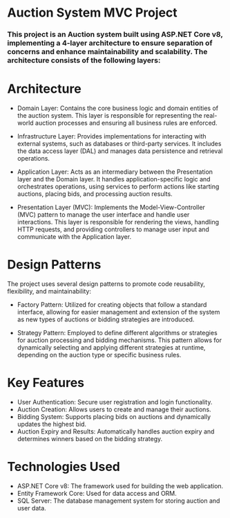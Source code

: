 # Auction System MVC Project
### This project is an Auction system built using ASP.NET Core v8, implementing a 4-layer architecture to ensure separation of concerns and enhance maintainability and scalability. The architecture consists of the following layers:

# Architecture
- Domain Layer: Contains the core business logic and domain entities of the auction system. This layer is responsible for representing the real-world auction processes and ensuring all business rules are enforced.

- Infrastructure Layer: Provides implementations for interacting with external systems, such as databases or third-party services. It includes the data access layer (DAL) and manages data persistence and retrieval operations.

- Application Layer: Acts as an intermediary between the Presentation layer and the Domain layer. It handles application-specific logic and orchestrates operations, using services to perform actions like starting auctions, placing bids, and processing auction results.

- Presentation Layer (MVC): Implements the Model-View-Controller (MVC) pattern to manage the user interface and handle user interactions. This layer is responsible for rendering the views, handling HTTP requests, and providing controllers to manage user input and communicate with the Application layer.

# Design Patterns
The project uses several design patterns to promote code reusability, flexibility, and maintainability:

- Factory Pattern: Utilized for creating objects that follow a standard interface, allowing for easier management and extension of the system as new types of auctions or bidding strategies are introduced.

- Strategy Pattern: Employed to define different algorithms or strategies for auction processing and bidding mechanisms. This pattern allows for dynamically selecting and applying different strategies at runtime, depending on the auction type or specific business rules.

# Key Features
- User Authentication: Secure user registration and login functionality.
- Auction Creation: Allows users to create and manage their auctions.
- Bidding System: Supports placing bids on auctions and dynamically updates the highest bid.
- Auction Expiry and Results: Automatically handles auction expiry and determines winners based on the bidding strategy.

# Technologies Used
- ASP.NET Core v8: The framework used for building the web application.
- Entity Framework Core: Used for data access and ORM.
- SQL Server: The database management system for storing auction and user data.
